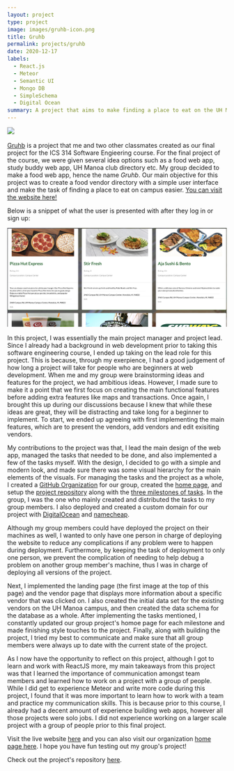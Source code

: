 ```yaml
---
layout: project
type: project
image: images/gruhb-icon.png
title: Gruhb
permalink: projects/gruhb
date: 2020-12-17
labels:
  - React.js
  - Meteor
  - Semantic UI
  - Mongo DB
  - SimpleSchema
  - Digital Ocean
summary: A project that aims to make finding a place to eat on the UH Manoa campus an easier task.
---
```


<div class="ui small rounded images">
  <img class="ui image" src="../images/gruhb-landing.png">
</div>

[Gruhb](https://gruhb.xyz/#/) is a project that me and two other classmates created as our final project for the ICS 314 Software Engieering course. For the final project of the course, we were given several idea options such as a food web app, study buddy web app, UH Manoa club directory etc. My group decided to make a food web app, hence the name _Gruhb_. Our main objective for this project was to create a food vendor directory with a simple user interface and make the task of finding a place to eat on campus easier. [You can visit the website here!](https://gruhb.xyz/#/)

Below is a snippet of what the user is presented with after they log in or sign up:

<div class="ui small rounded images">
  <img class="ui image" src="../images/gruhb-feed.png">
</div>

In this project, I was essentially the main project manager and project lead. Since I already had a background in web development prior to taking this software engineering course, I ended up taking on the lead role for this project. This is because, through my exerpience, I had a good judgement of how long a project will take for people who are beginners at web development. When me and my group were brainstorming ideas and features for the project, we had ambitious ideas. However, I made sure to make it a point that we first focus on creating the main functional features before adding extra features like maps and transactions. Once again, I brought this up during our discussions because I knew that while these ideas are great, they will be distracting and take long for a beginner to implement. To start, we ended up agreeing with first implementing the main features, which are to present the vendors, add vendors and edit exisiting vendors.

My contributions to the project was that, I lead the main design of the web app, managed the tasks that needed to be done, and also implemented a few of the tasks myself. With the design, I decided to go with a simple and modern look, and made sure there was some visual hierarchy for the main elements of the visuals. For managing the tasks and the project as a whole, I created a [GitHub Organization](https://github.com/gruhb-doc) for our group, created the [home page](https://gruhb-doc.github.io/), and setup the [project repository](https://github.com/gruhb-doc/gruhb-doc) along with the [three milestones of tasks](https://github.com/gruhb-doc/gruhb-doc/projects). In the group, I was the one who mainly created and distributed the tasks to my group members. I also deployed and created a custom domain for our project with [DigitalOcean](https://www.digitalocean.com/) and [namecheap](https://www.namecheap.com/).

Although my group members could have deployed the project on their machines as well, I wanted to only have one person in charge of deploying the website to reduce any complications if any problem were to happen during deployment. Furthermore, by keeping the task of deployment to only one person, we prevent the complication of needing to help debug a problem on another group member's machine, thus I was in charge of deploying all versions of the project.

Next, I implemented the landing page (the first image at the top of this page) and the vendor page that displays more information about a specific vendor that was clicked on. I also created the initial data set for the existing vendors on the UH Manoa campus, and then created the data schema for the database as a whole. After implementing the tasks mentioned, I constantly updated our group project's homoe page for each milestone and made finishing style touches to the project. Finally, along with building the project, I tried my best to communicate and make sure that all group members were always up to date with the current state of the project.

As I now have the opportunity to reflect on this project, although I got to learn and work with ReactJS more, my main takeaways from this project was that I learned the importance of communication amongst team members and learned how to work on a project with a group of people. While I did get to experience Meteor and write more code during this project, I found that it was more important to learn how to work with a team and practice my communication skills. This is because prior to this course, I already had a decent amount of experience building web apps, however all those projects were solo jobs. I did not experience working on a larger scale project with a group of people prior to this final project.

Visit the live website [here](https://gruhb.xyz/#/) and you can also visit our organization [home page here](https://gruhb-doc.github.io/). I hope you have fun testing out my group's project!

Check out the project's repository [here](https://github.com/gruhb-doc/gruhb-doc).
